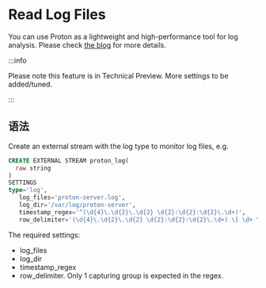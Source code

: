 # Read Log Files

You can use Proton as a lightweight and high-performance tool for log analysis. Please check [the blog](https://www.timeplus.com/post/log-stream-analysis) for more details.

:::info

Please note this feature is in Technical Preview. More settings to be added/tuned.

:::

## 语法

Create an external stream with the log type to monitor log files, e.g.

```sql
CREATE EXTERNAL STREAM proton_log(
  raw string
)
SETTINGS
type='log',
   log_files='proton-server.log',
   log_dir='/var/log/proton-server',
   timestamp_regex='^(\d{4}\.\d{2}\.\d{2} \d{2}:\d{2}:\d{2}\.\d+)',
   row_delimiter='(\d{4}\.\d{2}\.\d{2} \d{2}:\d{2}:\d{2}\.\d+) \[ \d+ \] \{'
```

The required settings:

- log_files
- log_dir
- timestamp_regex
- row_delimiter. Only 1 capturing group is expected in the regex.
